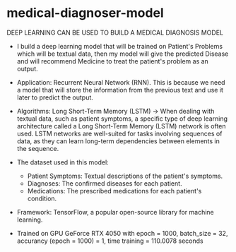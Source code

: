 # medical-diagnoser-model
DEEP LEARNING CAN BE USED TO BUILD A MEDICAL DIAGNOSIS MODEL

- I build a deep learning model that will be trained on Patient's Problems which will be textual data, then my model will give the predicted Disease and will recommend Medicine to treat the patient's problem as an output.

- Application: Recurrent Neural Network (RNN). This is because we need a model that will store the information from the previous text and use it later to predict the output.

- Algorithms: Long Short-Term Memory (LSTM)
-> When dealing with textual data, such as patient symptoms, a specific type of deep learning architecture called a Long Short-Term Memory (LSTM) network is often used. LSTM networks are well-suited for tasks involving sequences of data, as they can learn long-term dependencies between elements in the sequence.

- The dataset used in this model:
    + Patient Symptoms: Textual descriptions of the patient's symptoms.
    + Diagnoses: The confirmed diseases for each patient.
    + Medications: The prescribed medications for each patient's condition.

- Framework: TensorFlow, a popular open-source library for machine learning.
- Trained on GPU GeForce RTX 4050 with epoch = 1000, batch_size = 32, accurancy (epoch = 1000) = 1, time training = 110.0078 seconds